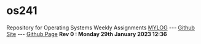 # os241
Repository for Operating Systems Weekly Assignments
[MYLOG](https://github.com/LesmanaArya/os241/blob/master/TXT/mylog.txt) --- [Github Site](https://github.com/LesmanaArya) --- [Github Page](https://lesmanaarya.github.io/os241/)
**Rev 0 : Monday 29th January 2023 12:36**
